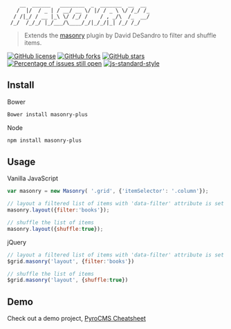 ```
    __  ______   ________  _  _______  __  __
   /  |/  / _ | / __/ __ \/ |/ / _ \ \/ /_/ /_
  / /|_/ / __ |_\ \/ /_/ /    / , _/\  /_  __/
 /_/  /_/_/ |_/___/\____/_/|_/_/|_| /_/ /_/
 ```
> Extends the [masonry](http://masonry.desandro.com) plugin by David DeSandro to filter and shuffle items.

[![GitHub license](https://img.shields.io/badge/license-MIT-blue.svg)](https://raw.githubusercontent.com/websemantics/masonry-plus/master/LICENSE) [![GitHub forks](https://img.shields.io/github/forks/websemantics/masonry-plus.svg)](https://github.com/websemantics/masonry-plus/network) [![GitHub stars](https://img.shields.io/github/stars/websemantics/masonry-plus.svg)](https://github.com/websemantics/masonry-plus/stargazers)
[![Percentage of issues still open](http://isitmaintained.com/badge/open/websemantics/masonry-plus.svg)](http://isitmaintained.com/project/websemantics/masonry-plus "Percentage of issues still open") [![js-standard-style](https://img.shields.io/badge/code%20style-standard-brightgreen.svg)](http://standardjs.com/)


## Install

Bower

```bash
Bower install masonry-plus
```

Node

```bash
npm install masonry-plus
```

## Usage

Vanilla JavaScript

```js
var masonry = new Masonry( '.grid', {'itemSelector': '.column'});

// layout a filtered list of items with 'data-filter' attribute is set to 'books'
masonry.layout({filter:'books'});

// shuffle the list of items
masonry.layout({shuffle:true});
```

jQuery

```js
// layout a filtered list of items with 'data-filter' attribute is set to 'books'
$grid.masonry('layout', {filter:'books'})

// shuffle the list of items
$grid.masonry('layout', {shuffle:true})
```

## Demo

Check out a demo project, [PyroCMS Cheatsheet](http://websemantics.github.io/pyrocms-cheatsheet)

